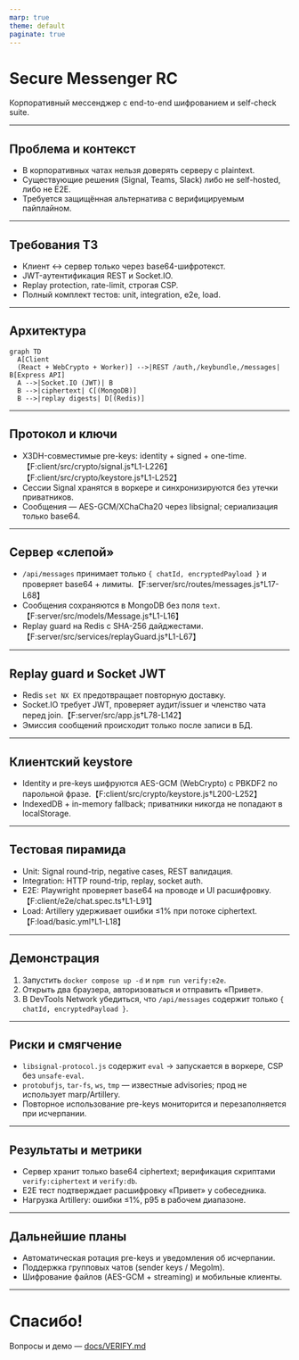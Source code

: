```yaml
---
marp: true
theme: default
paginate: true
---
```


# Secure Messenger RC

Корпоративный мессенджер с end-to-end шифрованием и self-check suite.

---

## Проблема и контекст
- В корпоративных чатах нельзя доверять серверу с plaintext.
- Существующие решения (Signal, Teams, Slack) либо не self-hosted, либо не E2E.
- Требуется защищённая альтернатива с верифицируемым пайплайном.

---

## Требования ТЗ
- Клиент ↔ сервер только через base64-шифротекст.
- JWT-аутентификация REST и Socket.IO.
- Replay protection, rate-limit, строгая CSP.
- Полный комплект тестов: unit, integration, e2e, load.

---

## Архитектура
```mermaid
graph TD
  A[Client
  (React + WebCrypto + Worker)] -->|REST /auth,/keybundle,/messages| B[Express API]
  A -->|Socket.IO (JWT)| B
  B -->|ciphertext| C[(MongoDB)]
  B -->|replay digests| D[(Redis)]
```

---

## Протокол и ключи
- X3DH-совместимые pre-keys: identity + signed + one-time.【F:client/src/crypto/signal.js†L1-L226】【F:client/src/crypto/keystore.js†L1-L252】
- Сессии Signal хранятся в воркере и синхронизируются без утечки приватников.
- Сообщения — AES-GCM/XChaCha20 через libsignal; сериализация только base64.

---

## Сервер «слепой»
- `/api/messages` принимает только `{ chatId, encryptedPayload }` и проверяет base64 + лимиты.【F:server/src/routes/messages.js†L17-L68】
- Сообщения сохраняются в MongoDB без поля `text`.【F:server/src/models/Message.js†L1-L16】
- Replay guard на Redis с SHA-256 дайджестами.【F:server/src/services/replayGuard.js†L1-L67】

---

## Replay guard и Socket JWT
- Redis `set NX EX` предотвращает повторную доставку.
- Socket.IO требует JWT, проверяет аудит/issuer и членство чата перед join.【F:server/src/app.js†L78-L142】
- Эмиссия сообщений происходит только после записи в БД.

---

## Клиентский keystore
- Identity и pre-keys шифруются AES-GCM (WebCrypto) с PBKDF2 по парольной фразе.【F:client/src/crypto/keystore.js†L200-L252】
- IndexedDB + in-memory fallback; приватники никогда не попадают в localStorage.

---

## Тестовая пирамида
- Unit: Signal round-trip, negative cases, REST валидация.
- Integration: HTTP round-trip, replay, socket auth.
- E2E: Playwright проверяет base64 на проводе и UI расшифровку.【F:client/e2e/chat.spec.ts†L1-L91】
- Load: Artillery удерживает ошибки ≤1% при потоке ciphertext.【F:load/basic.yml†L1-L18】

---

## Демонстрация
1. Запустить `docker compose up -d` и `npm run verify:e2e`.
2. Открыть два браузера, авторизоваться и отправить «Привет».
3. В DevTools Network убедиться, что `/api/messages` содержит только `{ chatId, encryptedPayload }`.

---

## Риски и смягчение
- `libsignal-protocol.js` содержит `eval` → запускается в воркере, CSP без `unsafe-eval`.
- `protobufjs`, `tar-fs`, `ws`, `tmp` — известные advisories; прод не использует marp/Artillery.
- Повторное использование pre-keys мониторится и перезаполняется при исчерпании.

---

## Результаты и метрики
- Сервер хранит только base64 ciphertext; верификация скриптами `verify:ciphertext` и `verify:db`.
- E2E тест подтверждает расшифровку «Привет» у собеседника.
- Нагрузка Artillery: ошибки ≤1%, p95 в рабочем диапазоне.

---

## Дальнейшие планы
- Автоматическая ротация pre-keys и уведомления об исчерпании.
- Поддержка групповых чатов (sender keys / Megolm).
- Шифрование файлов (AES-GCM + streaming) и мобильные клиенты.

---

# Спасибо!
Вопросы и демо — [docs/VERIFY.md](../docs/VERIFY.md)
